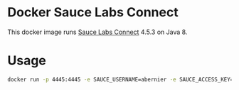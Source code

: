 # Docker Sauce Labs Connect

This docker image runs [Sauce Labs Connect](https://wiki.saucelabs.com/display/DOCS/Sauce+Connect+Proxy) 4.5.3 on Java 8.

# Usage

```sh
docker run -p 4445:4445 -e SAUCE_USERNAME=abernier -e SAUCE_ACCESS_KEY=********-****-****-****-************ sauce-connect -x https://eu-central-1.saucelabs.com/rest/v1
```
